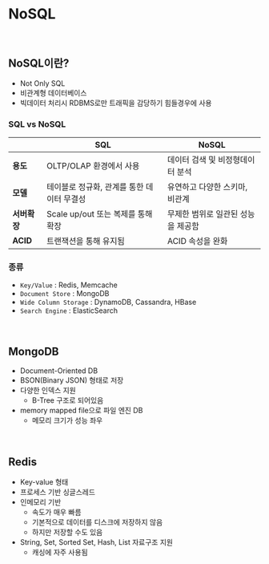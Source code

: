 # NoSQL

<br>

## NoSQL이란?

- Not Only SQL
- 비관계형 데이터베이스
- 빅데이터 처리시 RDBMS로만 트래픽을 감당하기 힘들경우에 사용

### SQL vs NoSQL

||SQL|NoSQL|
|---|---|---|
|**용도**|OLTP/OLAP 환경에서 사용|데이터 검색 및 비정형데이터 분석|
|**모델**|테이블로 정규화, 관계를 통한 데이터 무결성|유연하고 다양한 스키마, 비관계|
|**서버확장**|Scale up/out 또는 복제를 통해 확장|무제한 범위로 일관된 성능을 제공함|
|**ACID**|트랜잭션을 통해 유지됨|ACID 속성을 완화|

### 종류

- `Key/Value` : Redis, Memcache
- `Document Store` : MongoDB
- `Wide Column Storage` : DynamoDB, Cassandra, HBase
- `Search Engine` : ElasticSearch

<br>

## MongoDB

- Document-Oriented DB
- BSON(Binary JSON) 형태로 저장
- 다양한 인덱스 지원
    - B-Tree 구조로 되어있음
- memory mapped file으로 파일 엔진 DB
    - 메모리 크기가 성능 좌우

<br>

## Redis

- Key-value 형태
- 프로세스 기반 싱글스레드
- 인메모리 기반
    - 속도가 매우 빠름
    - 기본적으로 데이터를 디스크에 저장하지 않음
    - 하지만 저장할 수도 있음
- String, Set, Sorted Set, Hash, List 자료구조 지원
    - 캐싱에 자주 사용됨

<br>

